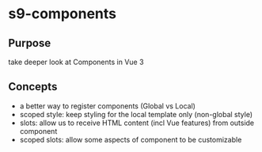 # s9-components

## Purpose

take deeper look at Components in Vue 3

## Concepts

- a better way to register components (Global vs Local)
- scoped style: keep styling for the local template only (non-global style)
- slots: allow us to receive HTML content (incl Vue features) from outside component
- scoped slots: allow some aspects of component to be customizable
